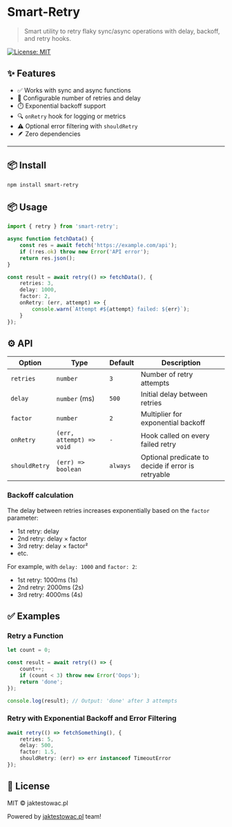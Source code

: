 # Smart-Retry

> Smart utility to retry flaky sync/async operations with delay, backoff, and retry hooks.

[![License: MIT](https://img.shields.io/badge/License-MIT-blue.svg)](LICENSE)

## ✨ Features

- ✅ Works with sync and async functions
- 🔁 Configurable number of retries and delay
- ⏱️ Exponential backoff support
- 🔍 `onRetry` hook for logging or metrics
- ⚠️ Optional error filtering with `shouldRetry`
- 🪶 Zero dependencies

---

## 📦 Install

```bash
npm install smart-retry
```

## 📦 Usage

```typescript
import { retry } from 'smart-retry';

async function fetchData() {
    const res = await fetch('https://example.com/api');
    if (!res.ok) throw new Error('API error');
    return res.json();
}

const result = await retry(() => fetchData(), {
    retries: 3,
    delay: 1000,
    factor: 2,
    onRetry: (err, attempt) => {
        console.warn(`Attempt #${attempt} failed: ${err}`);
    }
});
```

## ⚙️ API

| Option       | Type                     | Default | Description                                |
|--------------|--------------------------|---------|--------------------------------------------|
| `retries`    | `number`                 | `3`     | Number of retry attempts                   |
| `delay`      | `number` (ms)            | `500`   | Initial delay between retries              |
| `factor`     | `number`                 | `2`     | Multiplier for exponential backoff         |
| `onRetry`    | `(err, attempt) => void` | `-`     | Hook called on every failed retry          |
| `shouldRetry`| `(err) => boolean`       | `always`| Optional predicate to decide if error is retryable |

### Backoff calculation

The delay between retries increases exponentially based on the `factor` parameter:
- 1st retry: delay
- 2nd retry: delay × factor
- 3rd retry: delay × factor²
- etc.

For example, with `delay: 1000` and `factor: 2`:
- 1st retry: 1000ms (1s)
- 2nd retry: 2000ms (2s)
- 3rd retry: 4000ms (4s)

## ✅ Examples

### Retry a Function

```javascript
let count = 0;

const result = await retry(() => {
    count++;
    if (count < 3) throw new Error('Oops');
    return 'done';
});

console.log(result); // Output: 'done' after 3 attempts
```

### Retry with Exponential Backoff and Error Filtering

```typescript
await retry(() => fetchSomething(), {
    retries: 5,
    delay: 500,
    factor: 1.5,
    shouldRetry: (err) => err instanceof TimeoutError
});
```

## 📄 License

MIT © jaktestowac.pl

Powered by [jaktestowac.pl](https://www.jaktestowac.pl/) team!